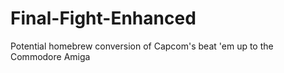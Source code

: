 # Final-Fight-Enhanced
Potential homebrew conversion of Capcom's beat 'em up to the Commodore Amiga
